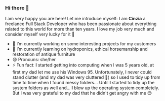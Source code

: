 ### Hi there 👋

I am very happy you are here! Let me introduce myself:
I am **Cinzia** a freelance Full Stack Developer who has been passionate about everything related to this world for more than ten years. I love my job very much and consider myself very lucky for it 💖  

- 🔭 I’m currently working on some interesting projects for my customers
- 🌱 I’m currently learning on hydroponics, ethical horsemanship and restoration of antique furniture
- 😄 Pronouns: she/her
- ⚡ Fun fact: I started getting into computing when I was 5 years old, at first my dad let me use his Windows 95. Unfortunately, I never could stand clutter (and my dad was very cluttered 🫣) so I used to tidy up from time to time when I found messy folders... Until I started to tidy up the system folders as well and... I blew up the operating system completely. But I was very grateful to my dad that he didn't get angry with me 😊
